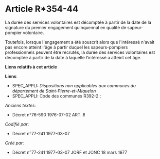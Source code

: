 # Article R*354-44

La durée des services volontaires est décomptée à partir de la date de la signature du premier engagement quinquennal en
qualité de sapeur-pompier volontaire.

Toutefois, lorsque l'engagement a été souscrit alors que l'intéressé n'avait pas encore atteint l'âge à partir duquel les
sapeurs-pompiers professionnels peuvent être recrutés, la durée des services volontaires est décomptée à partir de la date à
laquelle l'intéressé a atteint cet âge.

**Liens relatifs à cet article**

**Liens**:

  - SPEC_APPLI: *Dispositions non applicables aux communes du département de Saint-Pierre-et-Miquelon*
  - SPEC_APPLI: Code des communes R392-2 :

_Anciens textes_:

  - Décret n°76-590 1976-07-02 ART. 8

_Codifié par_:

  - Décret n°77-241 1977-03-07

_Créé par_:

  - Décret n°77-241 1977-03-07 JORF et JONC 18 mars 1977

